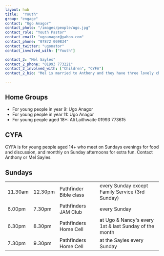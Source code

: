 ```yaml
---
layout: hub
title:  "Youth"
group: "engage"
contact: "Ugo Anagor"
contact_photo: "/images/people/ugo.jpg"
contact_role: "Youth Pastor"
contact_email: "ugoanagor@yahoo.com"
contact_phone: "07872 069834"
contact_twitter: "ugonator"
contact_involved_with: ["Youth"]

contact_2: "Mel Sayles"
contact_2_phone: "01993 773221"
contact_2_involved_with: ["Children", "CYFA"]
contact_2_bio: "Mel is married to Anthony and they have three lovely children.  Mel loves spending time with her family.  Mel is passionate about children knowing and experiencing God’s love for them."

---
```


## Home Groups

* For young people in year 9: Ugo Anagor
* For young people in year 11: Ugo Anagor
* For young people aged 18+: Ali Laithwaite 01993 773615

## CYFA
CYFA is for young people aged 14+ who meet on Sundays evenings for food and discussion, and monthly on Sunday afternoons for extra fun. Contact Anthony or Mel Sayles.

## Sundays
|         |         |         |         |
|---------|---------|---------|---------|
| 11.30am | 12.30pm | Pathfinder Bible class  | every Sunday except Family Service (3rd Sunday) |
| 6.00pm  | 7.30pm  | Pathfinders JAM Club  | every Sunday |
| 6.30pm  | 8.30pm  | Pathfinders Home Cell | at Ugo & Nancy's every 1st & last Sunday of the month |
| 7.30pm  | 9.30pm  | Pathfinders Home Cell | at the Sayles every Sunday |
